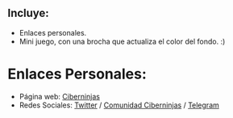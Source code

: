 ## Incluye:
+ Enlaces personales.
+ Mini juego, con una brocha que actualiza el color del fondo. :)

# Enlaces Personales:
* Página web: [Ciberninjas](https://ciberninjas.com)
* Redes Sociales: [Twitter](https://twitter.com/ciberninjas) / [Comunidad Ciberninjas](https://facebook.com/groups/ciberninjas) / [Telegram](https://t.me/ciberninjas)
